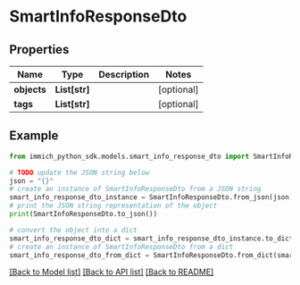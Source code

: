 # SmartInfoResponseDto


## Properties

Name | Type | Description | Notes
------------ | ------------- | ------------- | -------------
**objects** | **List[str]** |  | [optional] 
**tags** | **List[str]** |  | [optional] 

## Example

```python
from immich_python_sdk.models.smart_info_response_dto import SmartInfoResponseDto

# TODO update the JSON string below
json = "{}"
# create an instance of SmartInfoResponseDto from a JSON string
smart_info_response_dto_instance = SmartInfoResponseDto.from_json(json)
# print the JSON string representation of the object
print(SmartInfoResponseDto.to_json())

# convert the object into a dict
smart_info_response_dto_dict = smart_info_response_dto_instance.to_dict()
# create an instance of SmartInfoResponseDto from a dict
smart_info_response_dto_from_dict = SmartInfoResponseDto.from_dict(smart_info_response_dto_dict)
```
[[Back to Model list]](../README.md#documentation-for-models) [[Back to API list]](../README.md#documentation-for-api-endpoints) [[Back to README]](../README.md)


